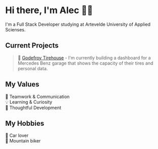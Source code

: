 # Hi there, I'm Alec 👋🏻
I'm a Full Stack Developer studying at Artevelde University of Applied Scienses.

## Current Projects
> 🔧 [Godefroy Tirehouse](https://github.com/Jaxxpected/Godefroy_Dashboard) - I'm currently building a dashboard for a Mercedes Benz garage that shows the capacity of their tires and personal data.

## My Values
🙌 Teamwork & Communication  
💡 Learning & Curiosity  
🧠 Thoughtful Development  

## My Hobbies
🚗 Car lover  
🚵 Mountain biker

<!---
Jaxxpected/Jaxxpected is a ✨ special ✨ repository because its `README.md` (this file) appears on your GitHub profile.
You can click the Preview link to take a look at your changes.
--->

